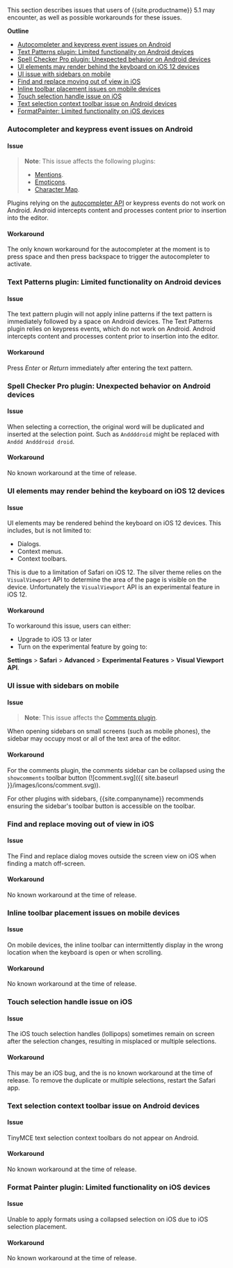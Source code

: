 
This section describes issues that users of {{site.productname}} 5.1 may encounter, as well as possible workarounds for these issues.

**Outline**

* [Autocompleter and keypress event issues on Android](#autocompleterandkeypresseventissuesonandroid)
* [Text Patterns plugin: Limited functionality on Android devices](#textpatternspluginlimitedfunctionalityonandroiddevices)
* [Spell Checker Pro plugin: Unexpected behavior on Android devices](#spellcheckerpropluginunexpectedbehavioronandroiddevices)
* [UI elements may render behind the keyboard on iOS 12 devices](#uielementsmayrenderbehindthekeyboardonios12devices)
* [UI issue with sidebars on mobile](#uiissuewithsidebarsonmobile)
* [Find and replace moving out of view in iOS](#findandreplacemovingoutofviewinios)
* [Inline toolbar placement issues on mobile devices](#inlinetoolbarplacementissuesonmobiledevices)
* [Touch selection handle issue on iOS](#touchselectionhandleissueonios)
* [Text selection context toolbar issue on Android devices](#textselectioncontexttoolbarissueonandroiddevices)
* [FormatPainter: Limited functionality on iOS devices](#formatpainterlimitedfunctionalityoniosdevices)

### Autocompleter and keypress event issues on Android

#### Issue

> **Note**: This issue affects the following plugins:
> * [Mentions]({{site.baseurl}}/plugins/premium/mentions/).
> * [Emoticons]({{site.baseurl}}/plugins/opensource/emoticons/).
> * [Character Map]({{site.baseurl}}/plugins/opensource/charmap/).

Plugins relying on the [autocompleter API]({{site.baseurl}}/ui-components/autocompleter/) or keypress events do not work on Android. Android intercepts content and processes content prior to insertion into the editor.

#### Workaround
The only known workaround for the autocompleter at the moment is to press space and then press backspace to trigger the autocompleter to activate.

### Text Patterns plugin: Limited functionality on Android devices

#### Issue
The text pattern plugin will not apply inline patterns if the text pattern is immediately followed by a space on Android devices. The Text Patterns plugin relies on keypress events, which do not work on Android. Android intercepts content and processes content prior to insertion into the editor.

#### Workaround
Press _Enter_ or _Return_ immediately after entering the text pattern.

### Spell Checker Pro plugin: Unexpected behavior on Android devices

#### Issue
When selecting a correction, the original word will be duplicated and inserted at the selection point. Such as `Anddddroid` might be replaced with `Anddd Andddroid droid`.

#### Workaround
No known workaround at the time of release.

### UI elements may render behind the keyboard on iOS 12 devices

#### Issue
UI elements may be rendered behind the keyboard on iOS 12 devices. This includes, but is not limited to:

* Dialogs.
* Context menus.
* Context toolbars.

This is due to a limitation of Safari on iOS 12. The silver theme relies on the `VisualViewport` API to determine the area of the page is visible on the device. Unfortunately the `VisualViewport` API is an experimental feature in iOS 12.

#### Workaround
To workaround this issue, users can either:

* Upgrade to iOS 13 or later
* Turn on the experimental feature by going to:

**Settings** &#62; **Safari** &#62; **Advanced** &#62; **Experimental Features** &#62; **Visual Viewport API**.

### UI issue with sidebars on mobile

#### Issue

> **Note**: This issue affects the [Comments plugin]({{site.baseurl}}/plugins/premium/comments/).

When opening sidebars on small screens (such as mobile phones), the sidebar may occupy most or all of the text area of the editor.

#### Workaround
For the comments plugin, the comments sidebar can be collapsed using the `showcomments` toolbar button (![comment.svg]({{ site.baseurl }}/images/icons/comment.svg)).

For other plugins with sidebars, {{site.companyname}} recommends ensuring the sidebar's toolbar button is accessible on the toolbar.

### Find and replace moving out of view in iOS

#### Issue
The Find and replace dialog moves outside the screen view on iOS when finding a match off-screen.

#### Workaround
No known workaround at the time of release.

### Inline toolbar placement issues on mobile devices

#### Issue
On mobile devices, the inline toolbar can intermittently display in the wrong location when the keyboard is open or when scrolling.

#### Workaround
No known workaround at the time of release.

### Touch selection handle issue on iOS

#### Issue
The iOS touch selection handles (lollipops) sometimes remain on screen after the selection changes, resulting in misplaced or multiple selections.

#### Workaround
This may be an iOS bug, and the is no known workaround at the time of release. To remove the duplicate or multiple selections, restart the Safari app.

### Text selection context toolbar issue on Android devices

#### Issue
TinyMCE text selection context toolbars do not appear on Android.

#### Workaround
No known workaround at the time of release.

### Format Painter plugin: Limited functionality on iOS devices

#### Issue
Unable to apply formats using a collapsed selection on iOS due to iOS selection placement.

#### Workaround
No known workaround at the time of release.